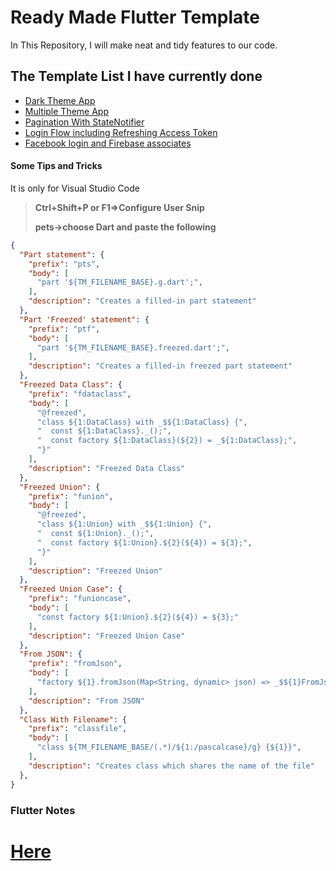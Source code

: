 # Ready Made Flutter Template

In This Repository, I will make neat and tidy features to our code.

## The Template List I have currently done

- [Dark Theme App]()
- [Multiple Theme App]()
- [Pagination With StateNotifier]()
- [Login Flow including Refreshing Access Token]()
- [Facebook login and Firebase associates]()

#### Some Tips and Tricks

It is only for Visual Studio Code

> **Ctrl+Shift+P or F1=>Configure User Snip**
>
> **pets->choose Dart and paste the following**

```json
{
  "Part statement": {
    "prefix": "pts",
    "body": [
      "part '${TM_FILENAME_BASE}.g.dart';",
    ],
    "description": "Creates a filled-in part statement"
  },
  "Part 'Freezed' statement": {
    "prefix": "ptf",
    "body": [
      "part '${TM_FILENAME_BASE}.freezed.dart';",
    ],
    "description": "Creates a filled-in freezed part statement"
  },
  "Freezed Data Class": {
    "prefix": "fdataclass",
    "body": [
      "@freezed",
      "class ${1:DataClass} with _$${1:DataClass} {",
      "  const ${1:DataClass}._();",
      "  const factory ${1:DataClass}(${2}) = _${1:DataClass};",
      "}"
    ],
    "description": "Freezed Data Class"
  },
  "Freezed Union": {
    "prefix": "funion",
    "body": [
      "@freezed",
      "class ${1:Union} with _$${1:Union} {",
      "  const ${1:Union}._();",
      "  const factory ${1:Union}.${2}(${4}) = ${3};",
      "}"
    ],
    "description": "Freezed Union"
  },
  "Freezed Union Case": {
    "prefix": "funioncase",
    "body": [
      "const factory ${1:Union}.${2}(${4}) = ${3};"
    ],
    "description": "Freezed Union Case"
  },
  "From JSON": {
    "prefix": "fromJson",
    "body": [
      "factory ${1}.fromJson(Map<String, dynamic> json) => _$${1}FromJson(json);"
    ],
    "description": "From JSON"
  },
  "Class With Filename": {
    "prefix": "classfile",
    "body": [
      "class ${TM_FILENAME_BASE/(.*)/${1:/pascalcase}/g} {${1}}",
    ],
    "description": "Creates class which shares the name of the file"
  },
} 
```



### Flutter Notes

**[Here](https://github.com/PhyoLinMg/FlutterReadyMadeTemplate/blob/main/Flutter%20Notes.md)**
=======
